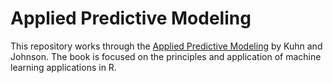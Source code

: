 # Applied Predictive Modeling

This repository works through the [Applied Predictive Modeling](https://www.amazon.com/Applied-Predictive-Modeling-Max-Kuhn/dp/1461468485) by Kuhn and Johnson. The book is focused on the principles and application of machine learning applications in R.